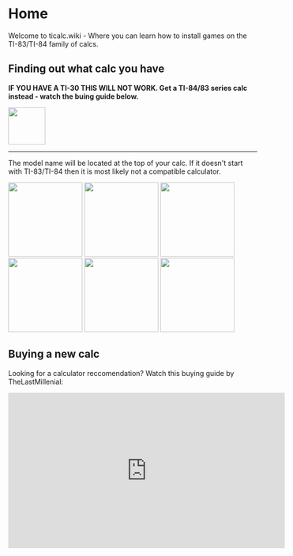 # Home

Welcome to ticalc.wiki - Where you can learn how to install games on the TI-83/TI-84 family of calcs.

## Finding out what calc you have

**IF YOU HAVE A TI-30 THIS WILL NOT WORK. Get a TI-84/83 series calc instead - watch the buing guide below.**

<img src="/assets/home/ti-30.png" width="75"/>

___

The model name will be located at the top of your calc. If it doesn't start with TI-83/TI-84 then it is most likely not a compatible calculator.

<img src="/assets/home/ti-84-plus-ce.png" width="150"/>
<img src="/assets/home/ti-84-plus-cse.png" width="150"/>
<img src="/assets/home/ti-84-plus-se.png" width="150"/>
<img src="/assets/home/ti-84-plus.png" width="150"/>
<img src="/assets/home/ti-83-premium-ce.png" width="150"/>
<img src="/assets/home/ti-83-plus.png" width="150"/>


## Buying a new calc
 Looking for a calculator reccomendation?
 Watch this buying guide by TheLastMillenial: 
 
 <iframe width="560" height="315" src="https://www.youtube.com/embed/ONlcEjJ3mL8" title="YouTube video player" frameborder="0" allow="accelerometer; autoplay; clipboard-write; encrypted-media; gyroscope; picture-in-picture" allowfullscreen></iframe>
